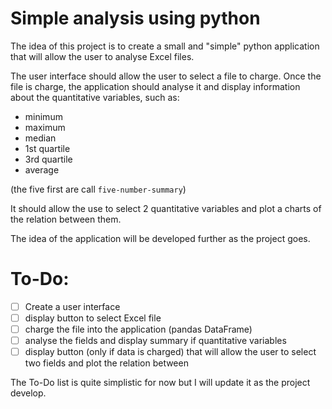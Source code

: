 # Simple analysis using python

The idea of this project is to create a small and "simple" python application that will allow the user to
analyse Excel files. 

The user interface should allow the user to select a file to charge.
Once the file is charge, the application should analyse it and display information about
the quantitative variables, such as:
- minimum
- maximum
- median
- 1st quartile
- 3rd quartile
- average

(the five first are call `five-number-summary`)

It should allow the use to select 2 quantitative variables and plot a charts of the relation between them.

The idea of the application will be developed further as the project goes.

# To-Do:
- [ ] Create a user interface
- [ ] display button to select Excel file
- [ ] charge the file into the application (pandas DataFrame)
- [ ] analyse the fields and display summary if quantitative variables
- [ ] display button (only if data is charged) that will allow the user to select two fields and plot the relation between

The To-Do list is quite simplistic for now but I will update it as the project develop.